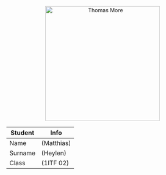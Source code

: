 <p align="center">
    <img src="https://thomasmore.be/sites/www.thomasmore.be/files/tm_eng_standaardlogo_web.png" alt="Thomas More" width="300" />
</p>

| Student | Info |
| --- | ---|
| Name | (Matthias) |
| Surname| (Heylen) |
| Class | (1ITF 02) |
